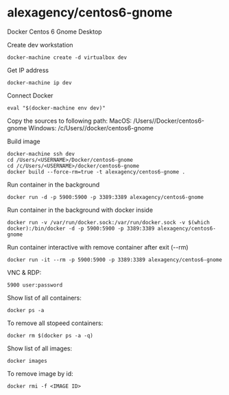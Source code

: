 alexagency/centos6-gnome
==========================

Docker Centos 6 Gnome Desktop

Create dev workstation

```
docker-machine create -d virtualbox dev
```

Get IP address

```
docker-machine ip dev
```

Connect Docker

```
eval "$(docker-machine env dev)"
```

Copy the sources to following path:
MacOS: /Users/<USERNAME>/Docker/centos6-gnome 
Windows: /c/Users/<USERNAME>/docker/centos6-gnome

Build image

```
docker-machine ssh dev
cd /Users/<USERNAME>/Docker/centos6-gnome 
cd /c/Users/<USERNAME>/docker/centos6-gnome 
docker build --force-rm=true -t alexagency/centos6-gnome .
```

Run container in the background

```
docker run -d -p 5900:5900 -p 3389:3389 alexagency/centos6-gnome
```

Run container in the background with docker inside

```
docker run -v /var/run/docker.sock:/var/run/docker.sock -v $(which docker):/bin/docker -d -p 5900:5900 -p 3389:3389 alexagency/centos6-gnome
```

Run container interactive with remove container after exit (--rm)

```
docker run -it --rm -p 5900:5900 -p 3389:3389 alexagency/centos6-gnome
```

VNC & RDP:

```
5900 user:password
```

Show list of all containers:

```
docker ps -a
```

To remove all stopeed containers:

```
docker rm $(docker ps -a -q)
```

Show list of all images:

```
docker images
```

To remove image by id:

```
docker rmi -f <IMAGE ID>
```
